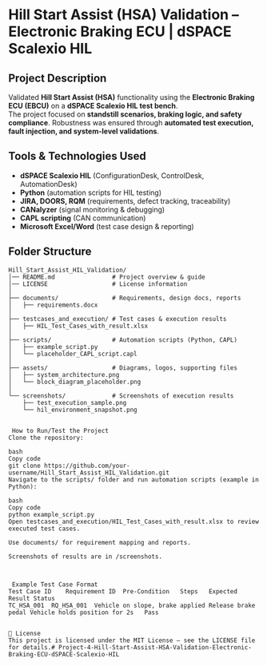 # Hill Start Assist (HSA) Validation – Electronic Braking ECU | dSPACE Scalexio HIL

## Project Description
Validated **Hill Start Assist (HSA)** functionality using the **Electronic Braking ECU (EBCU)** on a **dSPACE Scalexio HIL test bench**.  
The project focused on **standstill scenarios, braking logic, and safety compliance**. Robustness was ensured through **automated test execution, fault injection, and system-level validations**.

## Tools & Technologies Used
- **dSPACE Scalexio HIL** (ConfigurationDesk, ControlDesk, AutomationDesk)
- **Python** (automation scripts for HIL testing)
- **JIRA, DOORS, RQM** (requirements, defect tracking, traceability)
- **CANalyzer** (signal monitoring & debugging)
- **CAPL scripting** (CAN communication)
- **Microsoft Excel/Word** (test case design & reporting)

##  Folder Structure
```plaintext
Hill_Start_Assist_HIL_Validation/
│── README.md                # Project overview & guide
│── LICENSE                  # License information
│
├── documents/               # Requirements, design docs, reports
│   ├── requirements.docx
│
├── testcases_and_execution/ # Test cases & execution results
│   ├── HIL_Test_Cases_with_result.xlsx
│
├── scripts/                 # Automation scripts (Python, CAPL)
│   ├── example_script.py
│   └── placeholder_CAPL_script.capl
│
├── assets/                  # Diagrams, logos, supporting files
│   ├── system_architecture.png
│   └── block_diagram_placeholder.png
│
└── screenshots/             # Screenshots of execution results
    ├── test_execution_sample.png
    └── hil_environment_snapshot.png


 How to Run/Test the Project
Clone the repository:

bash
Copy code
git clone https://github.com/your-username/Hill_Start_Assist_HIL_Validation.git
Navigate to the scripts/ folder and run automation scripts (example in Python):

bash
Copy code
python example_script.py
Open testcases_and_execution/HIL_Test_Cases_with_result.xlsx to review executed test cases.

Use documents/ for requirement mapping and reports.

Screenshots of results are in /screenshots.



 Example Test Case Format
Test Case ID	Requirement ID	Pre-Condition	Steps	Expected Result	Status
TC_HSA_001	RQ_HSA_001	Vehicle on slope, brake applied	Release brake pedal	Vehicle holds position for 2s	Pass


📜 License
This project is licensed under the MIT License – see the LICENSE file for details.# Project-4-Hill-Start-Assist-HSA-Validation-Electronic-Braking-ECU-dSPACE-Scalexio-HIL